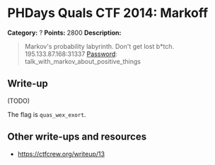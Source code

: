 # PHDays Quals CTF 2014: Markoff

**Category:** ?
**Points:** 2800
**Description:**

> Markov's probability labyrinth. Don't get lost b\*tch.
> 195.133.87.168:31337
> [Password](http://ctfarchive.phdays.com/phd4quals/markoff%20%282800%29/ctf-task-sadovnikov-markov.ova): talk\_with\_markov\_about\_positive\_things

## Write-up

(TODO)

The flag is `quas_wex_exort`.

## Other write-ups and resources

* <https://ctfcrew.org/writeup/13>
